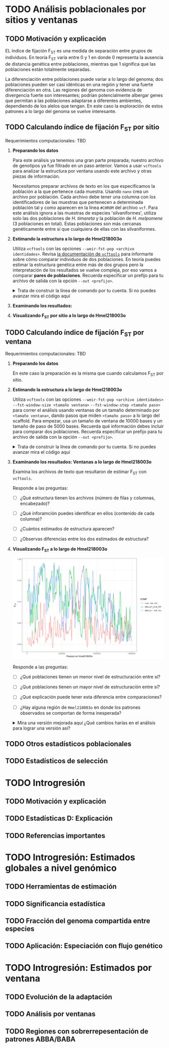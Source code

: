 ---
---

# <span class="todo TODO">TODO</span> Análisis poblacionales por sitios y ventanas

## <span class="todo TODO">TODO</span> Motivación y explicación

EL índice de fijación F<sub>ST</sub> es una medida de separación entre
grupos de individuos. En teoría F<sub>ST</sub> varía entre 0 y 1 en
donde 0 representa la ausencia de distancia genética entre poblaciones,
mientras que 1 significa que las poblaciones están totalmente separadas.

La diferenciación entre poblaciones puede variar a lo largo del genoma;
dos poblaciones pueden ser casi idénticas en una región y tener una
fuerte diferenciación en otra. Las regiones del genoma con evidencia de
divergencia fuerte son interesantes; podrían potencialmente albergar
genes que permitan a las poblaciones adaptarse a diferentes ambientes,
dependiendo de los alelos que tengan. En este caso la exploración de
estos patrones a lo largo del genoma se vuelve interesante.

## <span class="todo TODO">TODO</span> Calculando índice de fijación F<sub>ST</sub> por sitio

Requerimientos computacionales: TBD

1.  **Preparando los datos**

    Para este análisis ya tenemos una gran parte preparada; nuestro
    archivo de genotipos ya fue filtrado en un paso anterior. Vamos a
    usar `vcftools` para analizar la estructura por ventana usando este
    archivo y otras piezas de información.

    Necesitamos preparar archivos de texto en los que especificamos la
    población a la que pertenece cada muestra. Usando `nano` crea un
    archivo por población. Cada archivo debe tener una columna con los
    identificadores de las muestras que pertenecen a determinada
    población tal y como aparecen en la línea `#CHROM` del archivo
    `vcf`. Para este análisis ignora a las muestras de especies
    'silvaniformes', utiliza solo las dos poblaciones de *H. timareta* y
    la población de *H. melpomene* (3 poblaciones en total). Estas
    poblaciones son más cercanas genéticamente entre sí que cualquiera
    de ellas con las silvaniformes.

2.  **Estimando la estructura a lo largo de Hmel218003o**

    Utiliza `vcftools` con las opciones `--weir-fst-pop <archivo
            identidades>`. Revisa [la documentación de
    `vcftools`](https://vcftools.github.io/man_latest.html) para
    informarte sobre cómo comparar individuos de dos poblaciones. En
    teoría puedes estimar la estructura genética entre más de dos grupos
    pero la interpretación de los resultados se vuelve compleja, por eso
    vamos a comparar **pares de poblaciones**. Recuerda especificar un
    prefijo para tu archivo de salida con la opción `--out <prefijo>`.

    <details>
    <summary> Trata de construir la línea de comando por tu cuenta. Si no puedes avanzar mira el código aquí </summary>

    ``` shell
    # comparacion timaretas: florencia thelxinoe
    vcftools --gzvcf heliconius.optixscaf.SNPS.NV.FL2.vcf.gz \
             --weir-fst-pop tim_fln_ids.txt --weir-fst-pop tim_thx_ids.txt \
             --out fln_thx_fst.SITIO

    # comparacion malleti florencia
    vcftools --gzvcf heliconius.optixscaf.SNPS.NV.FL2.vcf.gz \
             --weir-fst-pop tim_fln_ids.txt --weir-fst-pop melp_mallet_ids.txt \
             --out mallet_fln_fst.SITIO

    # comparacion malleti thelxinoe
    vcftools --gzvcf heliconius.optixscaf.SNPS.NV.FL2.vcf.gz \
             --weir-fst-pop tim_thx_ids.txt --weir-fst-pop melp_mallet_ids.txt \
             --out mallet_thx_fst.SITIO
    ```

    </details>

3.  **Examinando los resultados:**

4.  **Visualizando F<sub>ST</sub> por sitio a lo largo de Hmel218003o**

## <span class="todo TODO">TODO</span> Calculando índice de fijación F<sub>ST</sub> por ventana

Requerimientos computacionales: TBD

1.  **Preparando los datos**

    En este caso la preparación es la misma que cuando calculamos
    F<sub>ST</sub> por sitio.

2.  **Estimando la estructura a lo largo de Hmel218003o**

    Utiliza `vcftools` con las opciones
    `--weir-fst-pop <archivo identidades>`
    `--fst-window-size <tamaño ventana>`
    `--fst-window-step <tamaño paso>` para correr el análisis usando
    ventanas de un tamaño determinado por `<tamaño ventana>`, dando
    pasos que miden `<tamaño paso>` a lo largo del scaffold. Para
    empezar, usa un tamaño de ventana de 10000 bases y un tamaño de paso
    de 5000 bases. Recuerda qué información debes incluir para comparar
    dos poblaciones. Recuerda especificar un prefijo para tu archivo de
    salida con la opción `--out <prefijo>`.

    <details>
    <summary> Trata de construir la línea de comando por tu cuenta. Si no puedes avanzar mira el código aquí </summary>

    ``` shell
    # comparacion timaretas
    vcftools --gzvcf heliconius.optixscaf.SNPS.NV.FL2.vcf.gz \
             --weir-fst-pop tim_fln_ids.txt --weir-fst-pop tim_thx_ids.txt \
             --fst-window-size 10000 --fst-window-step 5000 --out fln_thx_fst

    # comparacion malleti florencia
    vcftools --gzvcf heliconius.optixscaf.SNPS.NV.FL2.vcf.gz \
             --weir-fst-pop tim_fln_ids.txt --weir-fst-pop melp_mallet_ids.txt \
             --fst-window-size 10000 --fst-window-step 5000 --out mallet_fln_fst

    # comparacion malleti thelxinoe
    vcftools --gzvcf heliconius.optixscaf.SNPS.NV.FL2.vcf.gz \
             --weir-fst-pop tim_thx_ids.txt --weir-fst-pop melp_mallet_ids.txt \
             --fst-window-size 10000 --fst-window-step 5000 --out mallet_thx_fst
    ```

    </details>

3.  **Examinando los resultados: Ventanas a lo largo de Hmel218003o**

    Examina los archivos de texto que resultaron de estimar
    F<sub>ST</sub> con `vcftools`.

    Responde a las preguntas:

    -   [ ] ¿Qué estructura tienen los archivos (número de filas y
        columnas, encabezado)?

    -   [ ] ¿Qué inforamción puedes identificar en ellos (contenido de
        cada columna)?

    -   [ ] ¿Cuántos estimados de estructura aparecen?

    -   [ ] ¿Observas diferencias entre los dos estimados de estructura?

4.  **Visualizando F<sub>ST</sub> a lo largo de Hmel218003o**

    ![](./Imagenes/fst_ventana_10k.png)

    Responde a las preguntas:

    -   [ ] ¿Qué poblaciones tienen un menor nivel de estructuración
        entre sí?

    -   [ ] ¿Qué poblaciones tienen un mayor nivel de estructuración
        entre sí?

    -   [ ] ¿Qué explicación puede tener esta diferencia entre
        comparaciones?

    -   [ ] ¿Hay alguna región de `Hmel218003o` en donde los patrones
        observados se comportan de forma inesperada?

    <details>
    <summary> Mira una versión mejorada aquí ¿Qué cambios harías en el análisis para lograr una versión así? </summary>

    ![](./Imagenes/fst_ventana_50k.png)

    </details>

## <span class="todo TODO">TODO</span> Otros estadísticos poblacionales

## <span class="todo TODO">TODO</span> Estadísticos de selección

# <span class="todo TODO">TODO</span> Introgresión

## <span class="todo TODO">TODO</span> Motivación y explicación

## <span class="todo TODO">TODO</span> Estadísticas D: Explicación

## <span class="todo TODO">TODO</span> Referencias importantes

# <span class="todo TODO">TODO</span> Introgresión: Estimados globales a nivel genómico

## <span class="todo TODO">TODO</span> Herramientas de estimación

## <span class="todo TODO">TODO</span> Significancia estadística

## <span class="todo TODO">TODO</span> Fracción del genoma compartida entre especies

## <span class="todo TODO">TODO</span> Aplicación: Especiación con flujo genético

# <span class="todo TODO">TODO</span> Introgresión: Estimados por ventana

## <span class="todo TODO">TODO</span> Evolución de la adaptación

## <span class="todo TODO">TODO</span> Análisis por ventanas

## <span class="todo TODO">TODO</span> Regiones con sobrerrepesentación de patrones ABBA/BABA
